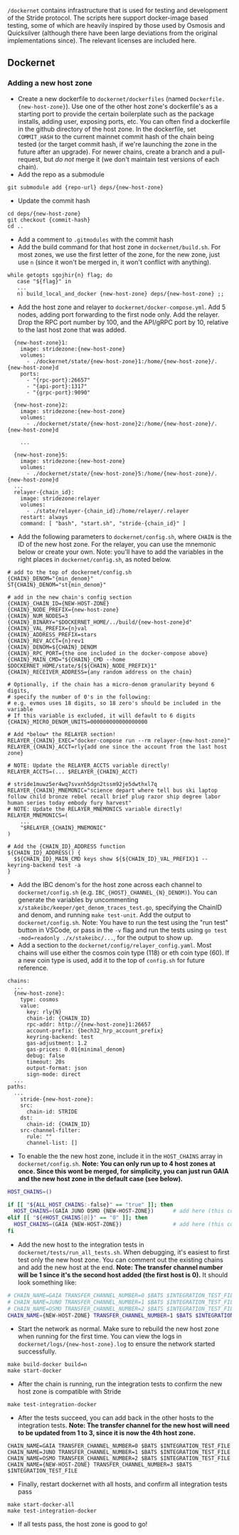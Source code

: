 `/dockernet` contains infrastructure that is used for testing and development of the Stride protocol. The scripts here support docker-image based testing, some of which are heavily inspired by those used by Osmosis and Quicksilver (although there have been large deviations from the original implementations since). The relevant licenses are included here.

## Dockernet
### Adding a new host zone
* Create a new dockerfile to `dockernet/dockerfiles` (named `Dockerfile.{new-host-zone}`). Use one of the other host zone's dockerfile's as a starting port to provide the certain boilerplate such as the package installs, adding user, exposing ports, etc. You can often find a dockerfile in the github directory of the host zone. In the dockerfile, set `COMMIT_HASH` to the current mainnet commit hash of the chain being tested (or the target commit hash, if we're launching the zone in the future after an upgrade). For newer chains, create a branch and a pull-request, but *do not* merge it (we don't maintain test versions of each chain).
* Add the repo as a submodule
```
git submodule add {repo-url} deps/{new-host-zone}
```
* Update the commit hash
```
cd deps/{new-host-zone}
git checkout {commit-hash}
cd ..
```
* Add a comment to `.gitmodules` with the commit hash
* Add the build command for that host zone in `dockernet/build.sh`. For most zones, we use the first letter of the zone, for the new zone, just use `n` (since it won't be merged in, it won't conflict with anything).
```
while getopts sgojhir{n} flag; do
   case "${flag}" in
   ...
   n) build_local_and_docker {new-host-zone} deps/{new-host-zone} ;;  
```
* Add the host zone and relayer to `dockernet/docker-compose.yml`. Add 5 nodes, adding port forwarding to the first node only. Add the relayer. Drop the RPC port number by 100, and the API/gRPC port by 10, relative to the last host zone that was added.
```
  {new-host-zone}1:
    image: stridezone:{new-host-zone}
    volumes:
      - ./dockernet/state/{new-host-zone}1:/home/{new-host-zone}/.{new-host-zone}d
    ports:
      - "{rpc-port}:26657"
      - "{api-port}:1317"
      - "{grpc-port}:9090"

  {new-host-zone}2:
    image: stridezone:{new-host-zone}
    volumes:
      - ./dockernet/state/{new-host-zone}2:/home/{new-host-zone}/.{new-host-zone}d

    ...

  {new-host-zone}5:
    image: stridezone:{new-host-zone}
    volumes:
      - ./dockernet/state/{new-host-zone}5:/home/{new-host-zone}/.{new-host-zone}d
  ...
  relayer-{chain_id}:
    image: stridezone:relayer
    volumes:
      - ./state/relayer-{chain_id}:/home/relayer/.relayer
    restart: always
    command: [ "bash", "start.sh", "stride-{chain_id}" ]
```
* Add the following parameters to `dockernet/config.sh`, where `CHAIN` is the ID of the new host zone. For the relayer, you can use the mnemonic below or create your own. Note: you'll have to add the variables in the right places in `dockernet/config.sh`, as noted below.
```
# add to the top of dockernet/config.sh
{CHAIN}_DENOM="{min_denom}"
ST{CHAIN}_DENOM="st{min_denom}"

# add in the new chain's config section
{CHAIN}_CHAIN_ID={NEW-HOST-ZONE}
{CHAIN}_NODE_PREFIX={new-host-zone}
{CHAIN}_NUM_NODES=3
{CHAIN}_BINARY="$DOCKERNET_HOME/../build/{new-host-zone}d"
{CHAIN}_VAL_PREFIX={n}val
{CHAIN}_ADDRESS_PREFIX=stars
{CHAIN}_REV_ACCT={n}rev1
{CHAIN}_DENOM=${CHAIN}_DENOM
{CHAIN}_RPC_PORT={the one included in the docker-compose above}
{CHAIN}_MAIN_CMD="${CHAIN}_CMD --home $DOCKERNET_HOME/state/${${CHAIN}_NODE_PREFIX}1"
{CHAIN}_RECEIVER_ADDRESS={any random address on the chain}

# Optionally, if the chain has a micro-denom granularity beyond 6 digits, 
# specify the number of 0's in the following:
# e.g. evmos uses 18 digits, so 18 zero's should be included in the variable
# If this variable is excluded, it will default to 6 digits
{CHAIN}_MICRO_DENOM_UNITS=000000000000000000

# Add *below* the RELAYER section!
RELAYER_{CHAIN}_EXEC="docker-compose run --rm relayer-{new-host-zone}"
RELAYER_{CHAIN}_ACCT=rly{add one since the account from the last host zone}

# NOTE: Update the RELAYER_ACCTS variable directly!
RELAYER_ACCTS=(... $RELAYER_{CHAIN}_ACCT)

# stride1muwz5er4wq7svxnh5dgn2tssm92je5dwthxl7q
RELAYER_{CHAIN}_MNEMONIC="science depart where tell bus ski laptop follow child bronze rebel recall brief plug razor ship degree labor human series today embody fury harvest"
# NOTE: Update the RELAYER_MNEMONICS variable directly!
RELAYER_MNEMONICS=(
    ...
    "$RELAYER_{CHAIN}_MNEMONIC"
)

# Add the {CHAIN_ID}_ADDRESS function
${CHAIN_ID}_ADDRESS() { 
  $${CHAIN_ID}_MAIN_CMD keys show ${${CHAIN_ID}_VAL_PREFIX}1 --keyring-backend test -a 
}

```
* Add the IBC denom's for the host zone across each channel to `dockernet/config.sh` (e.g. `IBC_{HOST}_CHANNEL_{N}_DENOM)`). You can generate the variables by uncommenting `x/stakeibc/keeper/get_denom_traces_test.go`, specifying the ChainID and denom, and running `make test-unit`. Add the output to `dockernet/config.sh`. Note: You have to run the test using the "run test" button in VSCode, or pass in the `-v` flag and run the tests using `go test -mod=readonly ./x/stakeibc/...`, for the output to show up.
* Add a section to the `dockernet/config/relayer_config.yaml`. Most chains will use either the cosmos coin type (118) or eth coin type (60). If a new coin type is used, add it to the top of `config.sh` for future reference.
```
chains:
  ...
  {new-host-zone}:
    type: cosmos
    value:
      key: rly{N}
      chain-id: {CHAIN_ID}
      rpc-addr: http://{new-host-zone}1:26657
      account-prefix: {bech32_hrp_account_prefix}
      keyring-backend: test
      gas-adjustment: 1.2
      gas-prices: 0.01{minimal_denom}
      debug: false
      timeout: 20s
      output-format: json
      sign-mode: direct
  ...
paths:
  ...
    stride-{new-host-zone}:
    src:
      chain-id: STRIDE
    dst:
      chain-id: {CHAIN_ID}
    src-channel-filter:
      rule: ""
      channel-list: []
```
* To enable the the new host zone, include it in the `HOST_CHAINS` array in `dockernet/config.sh`. **Note: You can only run up to 4 host zones at once. Since this wont be merged, for simplicity, you can just run GAIA and the new host zone in the default case (see below).**
```bash
HOST_CHAINS=()  

if [[ "${ALL_HOST_CHAINS:-false}" == "true" ]]; then 
  HOST_CHAINS=(GAIA JUNO OSMO {NEW-HOST-ZONE})      # add here (this controls the hosts in `make start-docker-all`)
elif [[ "${#HOST_CHAINS[@]}" == "0" ]]; then 
  HOST_CHAINS=(GAIA {NEW-HOST-ZONE})                # add here (this controls the hosts in `make start-docker`)
fi
```
* Add the new host to the integration tests in `dockernet/tests/run_all_tests.sh`. When debugging, it's easiest to first test only the new host zone. You can comment out the existing chains and add the new host at the end. **Note: The transfer channel number will be 1 since it's the second host added (the first host is 0).** It should look something like:
``` bash
# CHAIN_NAME=GAIA TRANSFER_CHANNEL_NUMBER=0 $BATS $INTEGRATION_TEST_FILE
# CHAIN_NAME=JUNO TRANSFER_CHANNEL_NUMBER=1 $BATS $INTEGRATION_TEST_FILE
# CHAIN_NAME=OSMO TRANSFER_CHANNEL_NUMBER=2 $BATS $INTEGRATION_TEST_FILE
CHAIN_NAME={NEW-HOST-ZONE} TRANSFER_CHANNEL_NUMBER=1 $BATS $INTEGRATION_TEST_FILE
```
* Start the network as normal. Make sure to rebuild the new host zone when running for the first time. You can view the logs in `dockernet/logs/{new-host-zone}.log` to ensure the network started successfully.
```
make build-docker build=n
make start-docker
```
* After the chain is running, run the integration tests to confirm the new host zone is compatible with Stride
```
make test-integration-docker
```
* After the tests succeed, you can add back in the other hosts to the integration tests. **Note: The transfer channel for the new host will need to be updated from 1 to 3, since it is now the 4th host zone.**
```
CHAIN_NAME=GAIA TRANSFER_CHANNEL_NUMBER=0 $BATS $INTEGRATION_TEST_FILE
CHAIN_NAME=JUNO TRANSFER_CHANNEL_NUMBER=1 $BATS $INTEGRATION_TEST_FILE
CHAIN_NAME=OSMO TRANSFER_CHANNEL_NUMBER=2 $BATS $INTEGRATION_TEST_FILE
CHAIN_NAME={NEW-HOST-ZONE} TRANSFER_CHANNEL_NUMBER=3 $BATS $INTEGRATION_TEST_FILE
```
* Finally, restart dockernet with all hosts, and confirm all integration tests pass 
```
make start-docker-all 
make test-integration-docker
```
* If all tests pass, the host zone is good to go!

